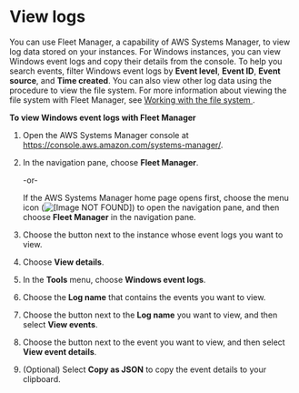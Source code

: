 # View logs<a name="fleet-logs"></a>

You can use Fleet Manager, a capability of AWS Systems Manager, to view log data stored on your instances\. For Windows instances, you can view Windows event logs and copy their details from the console\. To help you search events, filter Windows event logs by **Event level**, **Event ID**, **Event source**, and **Time created**\. You can also view other log data using the procedure to view the file system\. For more information about viewing the file system with Fleet Manager, see [Working with the file system ](fleet-file-management.md)\.

**To view Windows event logs with Fleet Manager**

1. Open the AWS Systems Manager console at [https://console\.aws\.amazon\.com/systems\-manager/](https://console.aws.amazon.com/systems-manager/)\.

1. In the navigation pane, choose **Fleet Manager**\.

   \-or\-

   If the AWS Systems Manager home page opens first, choose the menu icon \(![\[Image NOT FOUND\]](http://docs.aws.amazon.com/systems-manager/latest/userguide/images/menu-icon-small.png)\) to open the navigation pane, and then choose **Fleet Manager** in the navigation pane\.

1. Choose the button next to the instance whose event logs you want to view\.

1. Choose **View details**\.

1. In the **Tools** menu, choose **Windows event logs**\.

1. Choose the **Log name** that contains the events you want to view\.

1. Choose the button next to the **Log name** you want to view, and then select **View events**\.

1. Choose the button next to the event you want to view, and then select **View event details**\.

1. \(Optional\) Select **Copy as JSON** to copy the event details to your clipboard\.